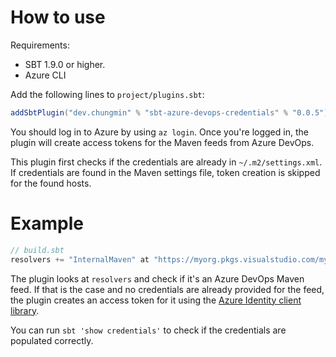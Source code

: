 # How to use

Requirements:
- SBT 1.9.0 or higher.
- Azure CLI

Add the following lines to `project/plugins.sbt`:

```scala
addSbtPlugin("dev.chungmin" % "sbt-azure-devops-credentials" % "0.0.5")
```

You should log in to Azure by using `az login`. Once you're logged in, the plugin will
create access tokens for the Maven feeds from Azure DevOps.

This plugin first checks if the credentials are already in `~/.m2/settings.xml`.
If credentials are found in the Maven settings file, token creation is skipped for the found hosts.

# Example

```scala
// build.sbt
resolvers += "InternalMaven" at "https://myorg.pkgs.visualstudio.com/myproject/_packaging/InternalMaven/maven/v1"
```

The plugin looks at `resolvers` and check if it's an Azure DevOps Maven feed. If that is the case and no credentials are already provided for the feed, the plugin creates an access token for it using the [Azure Identity client library](https://github.com/Azure/azure-sdk-for-java/blob/main/sdk/identity/azure-identity/README.md).

You can run `sbt 'show credentials'` to check if the credentials are populated correctly.
